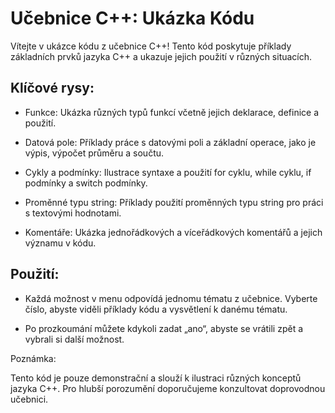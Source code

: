 <h1>Učebnice C++: Ukázka Kódu</h1>

Vítejte v ukázce kódu z učebnice C++! Tento kód poskytuje příklady základních prvků jazyka C++ a ukazuje jejich použití v různých situacích.

<h2>Klíčové rysy:</h2>

* Funkce: Ukázka různých typů funkcí včetně jejich deklarace, definice a použití.

* Datová pole: Příklady práce s datovými poli a základní operace, jako je výpis, výpočet průměru a součtu.

* Cykly a podmínky: Ilustrace syntaxe a použití for cyklu, while cyklu, if podmínky a switch podmínky.

* Proměnné typu string: Příklady použití proměnných typu string pro práci s textovými hodnotami.

* Komentáře: Ukázka jednořádkových a víceřádkových komentářů a jejich významu v kódu.

<h2>Použití:</h2>

* Každá možnost v menu odpovídá jednomu tématu z učebnice. Vyberte číslo, abyste viděli příklady kódu a vysvětlení k danému tématu.

* Po prozkoumání můžete kdykoli zadat „ano“, abyste se vrátili zpět a vybrali si další možnost.

Poznámka:

Tento kód je pouze demonstrační a slouží k ilustraci různých konceptů jazyka C++. Pro hlubší porozumění doporučujeme konzultovat doprovodnou učebnici.
